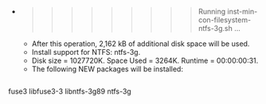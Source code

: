 * >>>>>>>>> Running inst-min-con-filesystem-ntfs-3g.sh ...
  * After this operation, 2,162 kB of additional disk space will be used.
  * Install support for NTFS: ntfs-3g.
  * Disk size = 1027720K. Space Used = 3264K. Runtime = 00:00:00:31.
  * The following NEW packages will be installed:
  ```bash
fuse3 libfuse3-3 libntfs-3g89 ntfs-3g
  ```
